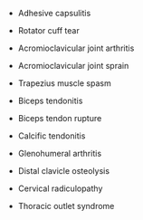 - Adhesive capsulitis

- Rotator cuff tear

- Acromioclavicular joint arthritis

- Acromioclavicular joint sprain

- Trapezius muscle spasm

- Biceps tendonitis

- Biceps tendon rupture

- Calcific tendonitis

- Glenohumeral arthritis

- Distal clavicle osteolysis

- Cervical radiculopathy

- Thoracic outlet syndrome